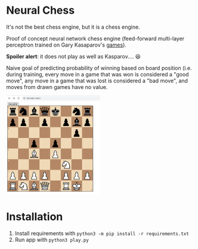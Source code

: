 # Neural Chess

It's not the best chess engine, but it is a chess engine.

Proof of concept neural network chess engine (feed-forward multi-layer perceptron trained on Gary Kasaparov's [games](https://www.pgnmentor.com/)). 

**Spoiler alert**: it does not play as well as Kasparov.... :laughing:

Naive goal of predicting probability of winning based on board position (i.e. during training, every move in a game that was won is considered a "good move", any move in a game that was lost is considered a "bad move", and moves from drawn games have no value.

<img src="docs/preview.png" width="50%">

# Installation
1. Install requirements with ```python3 -m pip install -r requirements.txt```
2. Run app with ```python3 play.py```

